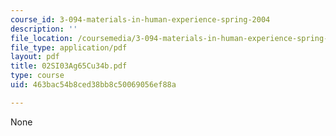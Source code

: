 ```yaml
---
course_id: 3-094-materials-in-human-experience-spring-2004
description: ''
file_location: /coursemedia/3-094-materials-in-human-experience-spring-2004/463bac54b8ced38bb8c50069056ef88a_02SI03Ag65Cu34b.pdf
file_type: application/pdf
layout: pdf
title: 02SI03Ag65Cu34b.pdf
type: course
uid: 463bac54b8ced38bb8c50069056ef88a

---
```

None